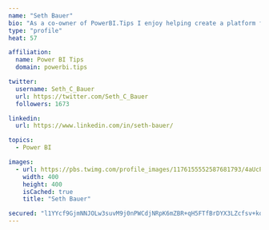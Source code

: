 ```yaml
---
name: "Seth Bauer"
bio: "As a co-owner of PowerBI.Tips I enjoy helping create a platform for new and advanced users alike to learn and expand their skills and get the most out of Power BI."
type: "profile"
heat: 57

affiliation:
  name: Power BI Tips
  domain: powerbi.tips

twitter:
  username: Seth_C_Bauer
  url: https://twitter.com/Seth_C_Bauer
  followers: 1673

linkedin:
  url: https://www.linkedin.com/in/seth-bauer/

topics:
  - Power BI

images:
  - url: https://pbs.twimg.com/profile_images/1176155552587681793/4aUcPKoe_400x400.jpg
    width: 400
    height: 400
    isCached: true
    title: "Seth Bauer"

secured: "l1YYcf9GjmNNJOLw3suvM9j0nPWCdjNRpK6mZBR+qH5FTfBrDYX3LZcfsv+kqsxuMqHjWM5Z6hd9VG5b+4/aRiW4fk9kJ51I8usU1JuFYl5fHKW+eOEwaUGtEJpRhwE6OfVinBQWgd9cV1z3IJnEkgd0Z2vojZff1DQ0vvvA7Zzo/UsevZg62FEeyP/jKkE9UR4tqKgQwQM3IaQYaJYLCiyPdiPeR1pUgAhuMEyhbwgvePefIYhVvWJLOg1Kgprg+rif1RaUfNB4SxGkY/vVL0mvrHVNsa1ZP/JyORANlA1aBdySWnqzX1dY/MVmNDJ6J1k4KC1roYO7bHhuAQUsNJ45/sC+2zPeYzF9d9HPpJiQRZxPqNmeO1ov9wJvFj6gX9TfDr7Yb5DiAiUwQh8WiHH1u10MVls12U6G1XbKSKg=;HX1+CCLmy+QY9vcN8BF59g=="
---
```



